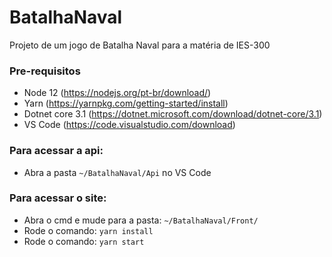 # BatalhaNaval
Projeto de um jogo de Batalha Naval para a matéria de IES-300 

### Pre-requisitos
- Node 12 (https://nodejs.org/pt-br/download/)
- Yarn (https://yarnpkg.com/getting-started/install)
- Dotnet core 3.1 (https://dotnet.microsoft.com/download/dotnet-core/3.1)
- VS Code (https://code.visualstudio.com/download)

### Para acessar a api:
- Abra a pasta `~/BatalhaNaval/Api` no VS Code

### Para acessar o site:
- Abra o cmd e mude para a pasta: `~/BatalhaNaval/Front/`
- Rode o comando: `yarn install`
- Rode o comando: `yarn start`